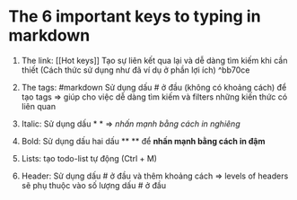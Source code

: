 # The 6 important keys to typing in markdown


1. The link: [[Hot keys]]
Tạo sự liên kết qua lại và dễ dàng tìm kiếm khi cần thiết (Cách thức sử dụng như đã ví dụ ở phần lợi ích)
 ^bb70ce
2. The tags: #markdown
Sử dụng dấu # ở đầu (không có khoảng cách) để tạo tags => giúp cho việc dễ dàng tìm kiếm và filters những kiến thức có liên quan

3. Italic: 
Sử dụng dấu * * => *nhấn mạnh bằng cách in nghiêng*

4. Bold:
Sử dụng dấu hai dấu ** ** để **nhấn mạnh bằng cách in đậm**

5. Lists: tạo todo-list tự động (Ctrl + M)

6. Header: Sử dụng dấu # ở đầu và thêm khoảng cách => levels of headers sẽ phụ thuộc vào số lượng dấu # ở đầu


